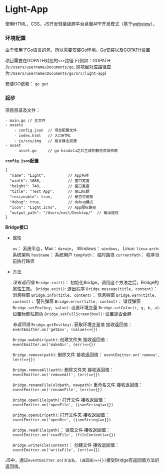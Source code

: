 # Light-App

使用HTML，CSS，JS开发轻量级跨平台桌面APP开发模式（基于[webview](https://github.com/zserge/webview)）。


### 环境配置

由于使用了Go语言的包，所以需要安装Go环境。[Go安装](https://github.com/astaxie/build-web-application-with-golang/blob/master/zh/01.1.md)以及[GOPATH设置](https://github.com/astaxie/build-web-application-with-golang/blob/master/zh/01.2.md)

项目需要在GOPATH对应的`src`路径下(例如：GOPATH为:`/Users/username/Documents/go`, 则项目对应路径应为:`/Users/username/Documents/go/src/light-app`)

安装GO依赖： `go get`

### 起步

项目目录及文件：

```
- main.go // 主文件
- assets
    - config.json  // 项目配置文件
    - index.html   // 入口HTML
    - js/css/img   // 相关静态资源
- asset
    - asset.go     // go-bindata之后生成的静态资源依赖    
```

**`config.json`配置**

```
{
  "name": "Light",          // App名称
  "width": 1080,            // 窗口宽度
  "height": 740,            // 窗口高度
  "title": "Test App",      // 窗口标题
  "resizeable": true,       // 是否可缩放
  "debug": true,            // debug模式
  "icon": "Light.icns",     // App图标路径
  "output_path": "/Users/neil/Desktop/"  // 输出路径
}
```

**Bridge接口**

- 属性
    
    `os`： 系统平台，Mac：`darwin`， Windows： `windows`， Linux: `linux`
    `arch`: 系统架构
    `hostname`： 系统用户
    `tempPath`： 临时路径
    `currentPath`： 程序当前执行路径

- 方法

    *没有返回值*
    `Bridge.init()`： 初始化Bridge，调用这个方法之后，Bridge的属性生效。
    `Bridge.exit()`:  退出程序
    `Bridge.message(title, content)`： 消息弹窗
    `Bridge.info(title, content)`： 信息弹窗
    `Bridge.warn(title, content)`： 警告弹窗
    `Bridge.error(title, content)`： 错误弹窗
    `Bridge.setEnv(key, value)`: 设置环境变量
    `Bridge.setColor(r, g, b, a)`: 设置标题栏颜色
    `Bridge.setFullScreen(bool)`: 设置是否全屏
    
    *有返回值*
    `Bridge.getEnv(key)`: 获取环境变量值
        接收返回值： `eventEmitter.on('getEnv', (value)=>{})`
        
    `Bridge.makeDir(path)`: 创建文件夹
        接收返回值： `eventEmitter.on('makeDir', (err)=>{})`
        
    `Bridge.remove(path)`: 删除文件
        接收返回值： `eventEmitter.on('remove', (err)=>{})`
        
    `Bridge.removeAll(path)`: 删除文件夹
        接收返回值： `eventEmitter.on('removeAll', (err)=>{})`
        
    `Bridge.renameFile(oldpath, newpath)`: 重命名文件
        接收返回值： `eventEmitter.on('renameFile', (err)=>{})`
        
    `Bridge.openFile(path)`: 打开文件
        接收返回值： `eventEmitter.on('openFile', (jsonString)=>{})`

    `Bridge.openDir(path)`: 打开文件夹
        接收返回值： `eventEmitter.on('openDir', (jsonString)=>{})` 
        
    `Bridge.readFile(path)`： 读取文件
        接收返回值： `eventEmitter.on('readFile', (fileContent)=>{})` 
        
    `Bridge.writeFile(content)`： 创建文件
        接收返回值： `eventEmitter.on('writeFile', (err)=>{})` 
    
JS中，通过`eventEmitter.on(方法名, (返回值)=>{})`接受Bridge有返回值方法的返回值。  
